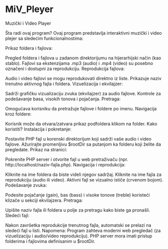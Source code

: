# MiV_Pleyer
Muzički i Video Player

Šta radi ovaj program?
Ovaj program predstavlja interaktivni muzički i video plejer sa sledećim funkcionalnostima:

Prikaz foldera i fajlova:

Pregled foldera i fajlova u zadanom direktorijumu na hijerarhijski način (kao stablo).
Fajlovi sa ekstenzijama .mp3 (audio) i .mp4 (video) su posebno označeni i dostupni za reprodukciju.
Reprodukcija fajlova:

Audio i video fajlovi se mogu reprodukovati direktno iz liste.
Prikazuje naziv trenutno aktivnog fajla i foldera.
Vizuelizacija i ekvilajzer:

Sadrži grafičku vizualizaciju zvuka (ekvilajzer) za audio fajlove.
Kontrole za podešavanje basa, visokih tonova i pojačanja.
Pretraga:

Omogućava korisniku da pretražuje fajlove i foldere po imenu.
Navigacija kroz foldere:

Korisnik može da otvara/zatvara prikaz podfoldera klikom na folder.
Kako koristiti?
Instalacija i pokretanje:

Postavite PHP fajl u korenski direktorijum koji sadrži vaše audio i video fajlove.
Ažurirajte promenljivu $rootDir sa putanjom ka folderu koji želite da pregledate.
Prikaz na stranici:

Pokrenite PHP server i otvorite fajl u web pretraživaču (npr. http://localhost/naziv-fajla.php).
Navigacija i reprodukcija:

Kliknite na ime foldera da biste videli njegov sadržaj.
Kliknite na ime fajla za reprodukciju (audio ili video).
Aktivni fajl se vizualno ističe (crvenom bojom).
Podešavanje zvuka:

Podesite pojačanje (gain), bas (bass) i visoke tonove (treble) koristeći klizače u sekciji ekvilajzera.
Pretraga:

Upišite naziv fajla ili foldera u polje za pretragu kako biste ga pronašli.
Sledeći fajl:

Nakon završetka reprodukcije trenutnog fajla, automatski se prelazi na sledeći fajl u listi.
Napomena:
Program zahteva moderni web pregledač (za vizuelizaciju i audio/video reprodukciju).
PHP server mora imati pristup folderima i fajlovima definisanim u $rootDir.